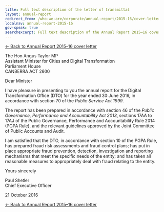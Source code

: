 ```yaml
---
title: Full text description of the letter of transmittal
layout: annual-report
redirect_from: /who-we-are/corporate/annual-report/2015-16/cover-letter/letter-of-transmittal/
localnav: annual-report-2015-16
gov-speak: true
searchexcerpt: Full text description of the Annual Report 2015–16 cover letter of transmittal.
---
```


[&larr; Back to Annual Report 2015–16 cover letter](/who-we-are/corporate/annual-report-15-16/cover-letter/#letter-of-transmittal)

The Hon Angus Taylor MP<br>
Assistant Minister for Cities and Digital Transformation<br>
Parliament House<br>
CANBERRA  ACT  2600


Dear Minister

I have pleasure in presenting to you the annual report for the Digital Transformation Office (DTO) for the year ended 30 June 2016, in accordance with section 70 of the *Public Service  Act 1999*.

The report has been prepared in accordance with section 46 of the *Public Governance, Performance and Accountability Act 2013*, sections  17AA to 17AJ of the Public Governance, Performance and Accountability Rule 2014 (PGPA Rule), and the relevant guidelines approved by the Joint Committee of Public Accounts and Audit.

I am satisfied that the DTO, in accordance with section 10 of the PGPA Rule, has prepared fraud risk assessments and fraud control plans; has put in place appropriate fraud prevention, detection, investigation and reporting mechanisms that meet the specific needs of the entity; and has taken all reasonable measures to appropriately deal with fraud relating to the entity.

Yours sincerely


Paul Shetler<br>
Chief Executive Officer

21  October 2016

[&larr; Back to Annual Report 2015–16 cover letter](/who-we-are/corporate/annual-report-15-16/cover-letter/#letter-of-transmittal)
